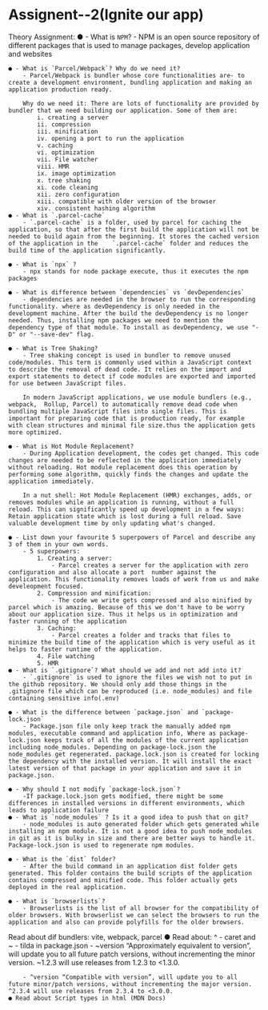 # Assignent--2(Ignite our app)
Theory Assignment:
    ● - What is `NPM`?
        - NPM is an open source repository of different packages that is used to manage packages, develop application and websites

    ● - What is `Parcel/Webpack`? Why do we need it?
        - Parcel/Webpack is bundler whose core functionalities are- to create a development environment, bundling application and making an application production ready.

        Why do we need it: There are lots of functionality are provided by bundler that we need building our application. Some of them are:
            i. creating a server
            ii. compression
            iii. minification
            iv. opening a port to run the application
            v. caching
            vi. optimization
            vii. File watcher
            viii. HMR
            ix. image optimization
            x. tree shaking
            xi. code cleaning
            xii. zero configuration
            xiii. compatible with older version of the browser
            xiv. consistent hashing algorithm
    ● - What is `.parcel-cache`
        - `.parcel-cache` is a folder, used by parcel for caching the application, so that after the first build the application will not be needed to build again from the beginning. It stores the cached version of the application in the    `.parcel-cache` folder and reduces the build time of the application significantly. 

    ● - What is `npx` ?
        - npx stands for node package execute, thus it executes the npm packages

    ● - What is difference between `dependencies` vs `devDependencies`
        - dependencies are needed in the browser to run the corresponding functionality. where as devDependency is only needed in the development machine. After the build the devDependency is no longer needed. Thus, installing npm packages we need to mention the dependency type of that module. To install as devDependency, we use "-D" or "--save-dev" flag.

    ● - What is Tree Shaking?
        - Tree shaking concept is used in bundler to remove unused code/modules. This term is commonly used within a JavaScript context to describe the removal of dead code. It relies on the import and export statements to detect if code modules are exported and imported for use between JavaScript files.

        In modern JavaScript applications, we use module bundlers (e.g., webpack,  Rollup, Parcel) to automatically remove dead code when bundling multiple JavaScript files into single files. This is important for preparing code that is production ready, for example with clean structures and minimal file size.thus the application gets more optimized.

    ● - What is Hot Module Replacement?
        - During Application development, the codes get changed. This code changes are needed to be reflected in the application immediately without reloading. Hot module replacement does this operation by performing some algorithm, quickly finds the changes and update the application immediately.

        In a nut shell: Hot Module Replacement (HMR) exchanges, adds, or removes modules while an application is running, without a full reload. This can significantly speed up development in a few ways: Retain application state which is lost during a full reload. Save valuable development time by only updating what's changed.

    ● - List down your favourite 5 superpowers of Parcel and describe any 3 of them in your own words.
        - 5 superpowers:
            1. Creating a server: 
                - Parcel creates a server for the application with zero configuration and also allocate a port  number against the application. This functionality removes loads of work from us and make develeopment focused.   
            2. Compression and minification: 
                - The code we write gets compressed and also minified by parcel which is amazing. Because of this we don't have to be worry about our application size. Thus it helps us in optimization and faster running of the application 
            3. Caching:
                - Parcel creates a folder and tracks that files to minimize the build time of the application which is very useful as it helps to faster runtime of the application.
            4. File watching
            5. HMR
    ● - What is `.gitignore`? What should we add and not add into it?
        - `.gitignore` is used to ignore the files we wish not to put in the github repository. We should only add those things in the  .gitignore file which can be reproduced (i.e. node_modules) and file containing sensitive info(.env)

    ● - What is the difference between `package.json` and `package-lock.json`
        - Package.json file only keep track the manually added npm modules, executable command and application info, Where as package-lock.json keeps track of all the modules of the current application including node_modules. Depending on package-lock.json the node_modules get regenerated. package.lock.json is created for locking the dependency with the installed version. It will install the exact latest version of that package in your application and save it in package.json.

    ● - Why should I not modify `package-lock.json`?
        -If package.lock.json gets modified, there might be some differences in installed versions in different environments, which leads to application failure
    ● - What is `node_modules` ? Is it a good idea to push that on git?
        - node_modules is auto generated folder which gets generated while installing an npm module. It is not a good idea to push node_modules in git as it is bulky in size and there are better ways to handle it. Package-lock.json is used to regenerate npm modules. 

    ● - What is the `dist` folder?
        - After the build command in an application dist folder gets generated. This folder contains the build scripts of the application contains compressed and minified code. This folder actually gets deployed in the real application.
    
    ● - What is `browserlists`?
        - Browserlists is the list of all browser for the compatibility of older browsers. With browserlist we can select the browsers to run the application and also can provide polyfills for the older browsers.



Read about dif bundlers: vite, webpack, parcel
    ● Read about: ^ - caret and ~ - tilda in package.json
        - ~version “Approximately equivalent to version”, will update you to all future patch versions, without incrementing the minor version. ~1.2.3 will use releases from 1.2.3 to <1.3.0.

        - ^version “Compatible with version”, will update you to all future minor/patch versions, without incrementing the major version. ^2.3.4 will use releases from 2.3.4 to <3.0.0.
    ● Read about Script types in html (MDN Docs)
